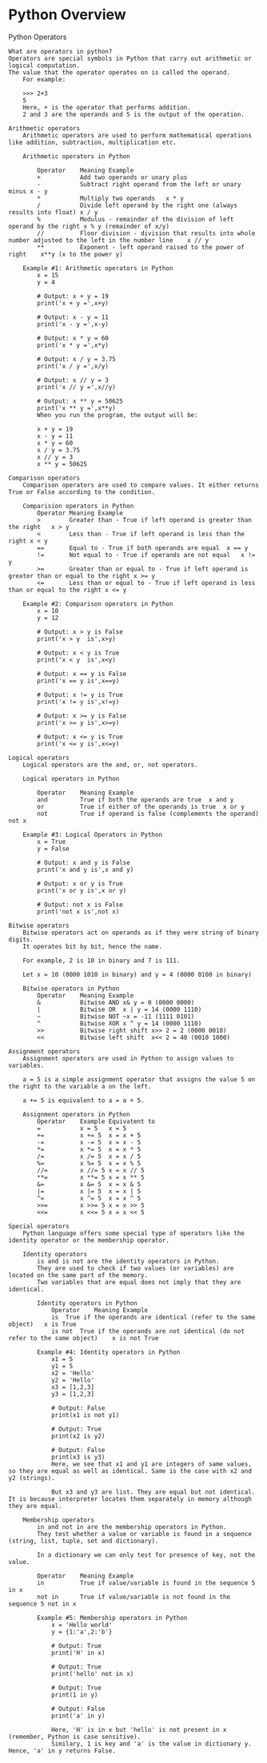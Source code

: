 # Python Overview

Python Operators

    What are operators in python?
    Operators are special symbols in Python that carry out arithmetic or logical computation.
    The value that the operator operates on is called the operand.
        For example:

        >>> 2+3
        5
        Here, + is the operator that performs addition.
        2 and 3 are the operands and 5 is the output of the operation.

    Arithmetic operators
        Arithmetic operators are used to perform mathematical operations like addition, subtraction, multiplication etc.

        Arithmetic operators in Python

            Operator    Meaning Example
            +           Add two operands or unary plus
            -           Subtract right operand from the left or unary minus x - y
            *           Multiply two operands   x * y
            /           Divide left operand by the right one (always results into float) x / y
            %           Modulus - remainder of the division of left operand by the right x % y (remainder of x/y)
            //          Floor division - division that results into whole number adjusted to the left in the number line    x // y
            **          Exponent - left operand raised to the power of right    x**y (x to the power y)

        Example #1: Arithmetic operators in Python
            x = 15
            y = 4

            # Output: x + y = 19
            print('x + y =',x+y)

            # Output: x - y = 11
            print('x - y =',x-y)

            # Output: x * y = 60
            print('x * y =',x*y)

            # Output: x / y = 3.75
            print('x / y =',x/y)

            # Output: x // y = 3
            print('x // y =',x//y)

            # Output: x ** y = 50625
            print('x ** y =',x**y)
            When you run the program, the output will be:

            x + y = 19
            x - y = 11
            x * y = 60
            x / y = 3.75
            x // y = 3
            x ** y = 50625

    Comparison operators
        Comparison operators are used to compare values. It either returns True or False according to the condition.

        Comparision operators in Python
            Operator Meaning Example
            >        Greater than - True if left operand is greater than the right   x > y
            <        Less than - True if left operand is less than the right x < y
            ==       Equal to - True if both operands are equal  x == y
            !=       Not equal to - True if operands are not equal   x != y
            >=       Greater than or equal to - True if left operand is greater than or equal to the right x >= y
            <=       Less than or equal to - True if left operand is less than or equal to the right x <= y

        Example #2: Comparison operators in Python
            x = 10
            y = 12

            # Output: x > y is False
            print('x > y  is',x>y)

            # Output: x < y is True
            print('x < y  is',x<y)

            # Output: x == y is False
            print('x == y is',x==y)

            # Output: x != y is True
            print('x != y is',x!=y)

            # Output: x >= y is False
            print('x >= y is',x>=y)

            # Output: x <= y is True
            print('x <= y is',x<=y)

    Logical operators
        Logical operators are the and, or, not operators.

        Logical operators in Python

            Operator    Meaning Example
            and         True if both the operands are true  x and y
            or          True if either of the operands is true  x or y
            not         True if operand is false (complements the operand)  not x

        Example #3: Logical Operators in Python
            x = True
            y = False

            # Output: x and y is False
            print('x and y is',x and y)

            # Output: x or y is True
            print('x or y is',x or y)

            # Output: not x is False
            print('not x is',not x)

    Bitwise operators
        Bitwise operators act on operands as if they were string of binary digits.
        It operates bit by bit, hence the name.

        For example, 2 is 10 in binary and 7 is 111.

        Let x = 10 (0000 1010 in binary) and y = 4 (0000 0100 in binary)

        Bitwise operators in Python
            Operator    Meaning Example
            &           Bitwise AND x& y = 0 (0000 0000)
            |           Bitwise OR  x | y = 14 (0000 1110)
            ~           Bitwise NOT ~x = -11 (1111 0101)
            ^           Bitwise XOR x ^ y = 14 (0000 1110)
            >>          Bitwise right shift x>> 2 = 2 (0000 0010)
            <<          Bitwise left shift  x<< 2 = 40 (0010 1000)

    Assignment operators
        Assignment operators are used in Python to assign values to variables.

        a = 5 is a simple assignment operator that assigns the value 5 on the right to the variable a on the left.

        a += 5 is equivalent to a = a + 5.

        Assignment operators in Python
            Operator    Example Equivatent to
            =           x = 5   x = 5
            +=          x += 5  x = x + 5
            -=          x -= 5  x = x - 5
            *=          x *= 5  x = x * 5
            /=          x /= 5  x = x / 5
            %=          x %= 5  x = x % 5
            //=         x //= 5 x = x // 5
            **=         x **= 5 x = x ** 5
            &=          x &= 5  x = x & 5
            |=          x |= 5  x = x | 5
            ^=          x ^= 5  x = x ^ 5
            >>=         x >>= 5 x = x >> 5
            <<=         x <<= 5 x = x << 5

    Special operators
        Python language offers some special type of operators like the identity operator or the membership operator.

        Identity operators
            is and is not are the identity operators in Python.
            They are used to check if two values (or variables) are located on the same part of the memory.
            Two variables that are equal does not imply that they are identical.

            Identity operators in Python
                Operator    Meaning Example
                is  True if the operands are identical (refer to the same object)   x is True
                is not  True if the operands are not identical (do not refer to the same object)    x is not True

            Example #4: Identity operators in Python
                x1 = 5
                y1 = 5
                x2 = 'Hello'
                y2 = 'Hello'
                x3 = [1,2,3]
                y3 = [1,2,3]

                # Output: False
                print(x1 is not y1)

                # Output: True
                print(x2 is y2)

                # Output: False
                print(x3 is y3)
                Here, we see that x1 and y1 are integers of same values, so they are equal as well as identical. Same is the case with x2 and y2 (strings).

                But x3 and y3 are list. They are equal but not identical. It is because interpreter locates them separately in memory although they are equal.

        Membership operators
            in and not in are the membership operators in Python.
            They test whether a value or variable is found in a sequence (string, list, tuple, set and dictionary).

            In a dictionary we can only test for presence of key, not the value.

            Operator    Meaning Example
            in          True if value/variable is found in the sequence 5 in x
            not in      True if value/variable is not found in the sequence 5 not in x

            Example #5: Membership operators in Python
                x = 'Hello world'
                y = {1:'a',2:'b'}

                # Output: True
                print('H' in x)

                # Output: True
                print('hello' not in x)

                # Output: True
                print(1 in y)

                # Output: False
                print('a' in y)

                Here, 'H' is in x but 'hello' is not present in x (remember, Python is case sensitive).
                Similary, 1 is key and 'a' is the value in dictionary y. Hence, 'a' in y returns False.